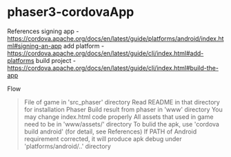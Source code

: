 # phaser3-cordovaApp


References
signing app - https://cordova.apache.org/docs/en/latest/guide/platforms/android/index.html#signing-an-app
add platform - https://cordova.apache.org/docs/en/latest/guide/cli/index.html#add-platforms
build project - https://cordova.apache.org/docs/en/latest/guide/cli/index.html#build-the-app


Flow
> File of game in 'src_phaser' directory
> Read README in that directory for installation Phaser
> Build result from phaser in 'www' directory
> You may change index.html code properly
> All assets that used in game need to be in 'www/assets/' directory
> To bulid the apk, use 'cordova build android' (for detail, see References)
> If PATH of Android requirement corrected, it will produce apk debug under 'platforms/android/..' directory
